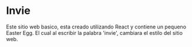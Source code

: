 # Invie

Este sitio web basico, esta creado utilizando React y contiene un pequeno Easter Egg. El cual al escribir la palabra 'invie',
cambiara el estilo del sitio web.
